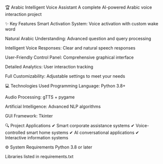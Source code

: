 🏆 Arabic Intelligent Voice Assistant
A complete AI-powered Arabic voice interaction project

✨ Key Features
Smart Activation System: Voice activation with custom wake word

Natural Arabic Understanding: Advanced question and query processing

Intelligent Voice Responses: Clear and natural speech responses

User-Friendly Control Panel: Comprehensive graphical interface

Detailed Analytics: User interaction tracking

Full Customizability: Adjustable settings to meet your needs

💻 Technologies Used
Programming Language: Python 3.8+

Audio Processing: gTTS + pygame

Artificial Intelligence: Advanced NLP algorithms

GUI Framework: Tkinter

🔍 Project Applications
✔ Smart corporate assistance systems
✔ Voice-controlled smart home systems
✔ AI conversational applications
✔ Interactive information systems

⚙ System Requirements
Python 3.8 or later

Libraries listed in requirements.txt
